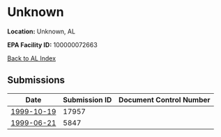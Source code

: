 # Unknown

**Location:** Unknown, AL

**EPA Facility ID:** 100000072663

[Back to AL Index](../../index.md)

## Submissions

| Date | Submission ID | Document Control Number |
|------|--------------|-------------------------|
| [1999-10-19](submissions/17957.md) | 17957 |  |
| [1999-06-21](submissions/5847.md) | 5847 |  |
